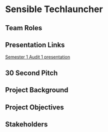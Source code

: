 # Sensible Techlauncher

## Team Roles

## Presentation Links

[Semester 1 Audit 1 presentation](https://docs.google.com/presentation/d/1SKUfDGYnsQlZBFPRt6k_PIxHJTU7K_f_hiBQ2SD-vyE/edit)

## 30 Second Pitch

## Project Background

## Project Objectives

## Stakeholders
